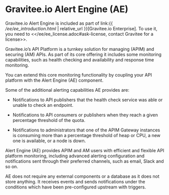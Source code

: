 # Gravitee.io Alert Engine (AE)

Gravitee.io Alert Engine is included as part of link:{{
*/ee/ee\_introduction.html* | relative\_url }}\[Gravitee.io
Enterprise\]. To use it, you need to
&lt;&lt;/ee/ee\_license.adoc#ask-license, contact Gravitee for a
license&gt;&gt;.

Gravitee.io’s API Platform is a turnkey solution for managing (APIM) and
securing (AM) APIs. As part of its core offering it includes some
monitoring capabilities, such as health checking and availability and
response time monitoring.

You can extend this core monitoring functionality by coupling your API
platform with the Alert Engine (AE) component.

Some of the additional alerting capabilities AE provides are:

-   Notifications to API publishers that the health check service was
    able or unable to check an endpoint.

-   Notifications to API consumers or publishers when they reach a given
    percentage threshold of the quota.

-   Notifications to administrators that one of the APIM Gateway
    instances is consuming more than a percentage threshold of heap or
    CPU, a new one is available, or a node is down.

Alert Engine (AE) provides APIM and AM users with efficient and flexible
API platform monitoring, including advanced alerting configuration and
notifications sent through their preferred channels, such as email,
Slack and so on.

AE does not require any external components or a database as it does not
store anything. It receives events and sends notifications under the
conditions which have been pre-configured upstream with triggers.
